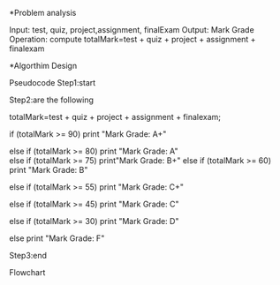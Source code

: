 *Problem analysis

Input: test, quiz, project,assignment, finalExam
Output: Mark Grade
Operation:
compute totalMark=test + quiz + project + assignment + finalexam

*Algorthim Design


Pseudocode
Step1:start

Step2:are the following

totalMark=test + quiz + project + assignment + finalexam;

if (totalMark >= 90) print "Mark Grade: A+"

else if (totalMark >= 80) print "Mark Grade: A"   
else if (totalMark >= 75) print"Mark Grade: B+"   else if (totalMark >= 60) print "Mark Grade: B"

else if (totalMark >= 55) print "Mark Grade: C+"

else if (totalMark >= 45) print "Mark Grade: C"

else if (totalMark >= 30) print "Mark Grade: D"

else print "Mark Grade: F"

Step3:end

Flowchart
